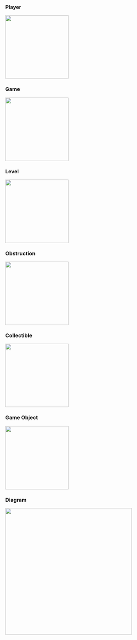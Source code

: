 ### Player

<img src="https://drive.google.com/uc?export=view&id=1-caiJKUEkE6lD1v75JmH7eh9ic_BIhTm" width="200">

### Game

<img src="https://drive.google.com/uc?export=view&id=1o-dVFD8SYq8Y9DY8Q-lD5t-YKBjBnU4h" width="200">

### Level

<img src="https://drive.google.com/uc?export=view&id=1cnPIT38ZSPdvsJN2m35TVDubF28comKJ" width="200">

### Obstruction

<img src="https://drive.google.com/uc?export=view&id=1FmGcoZu-KUoVZorJ-t9616EBCkdT-qBD" width="200">

### Collectible

<img src="https://drive.google.com/uc?export=view&id=1Txt5drgHUrnVWj8gRRzG0iX-wn1TZ4Hx" width="200">

### Game Object

<img src="https://drive.google.com/uc?export=view&id=1pbTj1s7I6FgoyAOj0OxuzCIam9CuC6rb" width="200">

### Diagram

<img src="https://drive.google.com/uc?export=view&id=1JkzMgdIsizEE5DsDYdvGbFXiLAkD6NH_" width="400">

